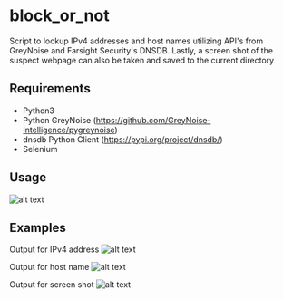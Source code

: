 # block_or_not
Script to lookup IPv4 addresses and host names utilizing API's from GreyNoise and Farsight Security's DNSDB. Lastly, a screen shot of the suspect webpage can also be taken and saved to the current directory

## Requirements
* Python3
* Python GreyNoise  (https://github.com/GreyNoise-Intelligence/pygreynoise)
* dnsdb Python Client  (https://pypi.org/project/dnsdb/)
* Selenium

## Usage
![alt text](https://github.com/msec1203/block_or_not/blob/master/block_or_not.png)

## Examples
Output for IPv4 address
![alt text](https://github.com/msec1203/block_or_not/blob/master/block_or_not_ip.png)

Output for host name
![alt text](https://github.com/msec1203/block_or_not/blob/master/block_or_not_host.png)

Output for screen shot
![alt text](https://github.com/msec1203/block_or_not/blob/master/block_or_not_screen.png)
